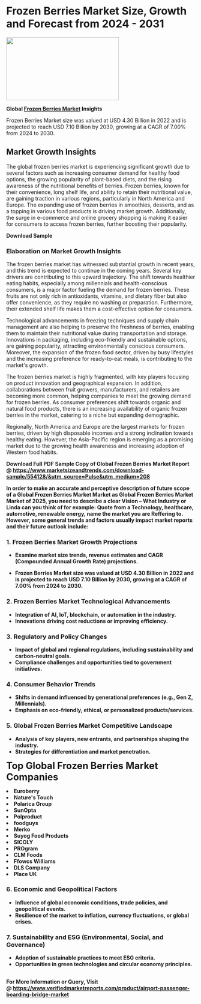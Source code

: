 <H1>Frozen Berries Market Size, Growth and Forecast from 2024 - 2031</H1><img class="aligncenter size-medium wp-image-584254" src="https://thirdeyenews.in/wp-content/uploads/2024/09/Global-Market-Research-300x168.jpeg" alt="" width="300" height="168" /><p><strong>Global&nbsp;<a href="https://www.marketsizeandtrends.com/download-sample/554128/&amp;utm_source=Pulse&amp;utm_medium=208">Frozen Berries Market</a> Insights</strong></p><p>Frozen Berries Market size was valued at USD 4.30 Billion in 2022 and is projected to reach USD 7.10 Billion by 2030, growing at a CAGR of 7.00% from 2024 to 2030.</p><p><h2>Market Growth Insights</h2> <p>The global frozen berries market is experiencing significant growth due to several factors such as increasing consumer demand for healthy food options, the growing popularity of plant-based diets, and the rising awareness of the nutritional benefits of berries. Frozen berries, known for their convenience, long shelf life, and ability to retain their nutritional value, are gaining traction in various regions, particularly in North America and Europe. The expanding use of frozen berries in smoothies, desserts, and as a topping in various food products is driving market growth. Additionally, the surge in e-commerce and online grocery shopping is making it easier for consumers to access frozen berries, further boosting their popularity.</p> <p><strong>Download Sample</strong></p> <h3>Elaboration on Market Growth Insights</h3> <p>The frozen berries market has witnessed substantial growth in recent years, and this trend is expected to continue in the coming years. Several key drivers are contributing to this upward trajectory. The shift towards healthier eating habits, especially among millennials and health-conscious consumers, is a major factor fueling the demand for frozen berries. These fruits are not only rich in antioxidants, vitamins, and dietary fiber but also offer convenience, as they require no washing or preparation. Furthermore, their extended shelf life makes them a cost-effective option for consumers.</p> <p>Technological advancements in freezing techniques and supply chain management are also helping to preserve the freshness of berries, enabling them to maintain their nutritional value during transportation and storage. Innovations in packaging, including eco-friendly and sustainable options, are gaining popularity, attracting environmentally conscious consumers. Moreover, the expansion of the frozen food sector, driven by busy lifestyles and the increasing preference for ready-to-eat meals, is contributing to the market's growth.</p> <p>The frozen berries market is highly fragmented, with key players focusing on product innovation and geographical expansion. In addition, collaborations between fruit growers, manufacturers, and retailers are becoming more common, helping companies to meet the growing demand for frozen berries. As consumer preferences shift towards organic and natural food products, there is an increasing availability of organic frozen berries in the market, catering to a niche but expanding demographic.</p> <p>Regionally, North America and Europe are the largest markets for frozen berries, driven by high disposable incomes and a strong inclination towards healthy eating. However, the Asia-Pacific region is emerging as a promising market due to the growing health awareness and increasing adoption of Western food habits.</p> <p><strong></p><p><span class=""><strong>Download Full PDF Sample Copy of Global Frozen Berries Market Report</strong> @ <a href="https://www.marketsizeandtrends.com/download-sample/554128/&amp;utm_source=Pulse&amp;utm_medium=208" target="_blank">https://www.marketsizeandtrends.com/download-sample/554128/&amp;utm_source=Pulse&amp;utm_medium=208</a></span></p><p>In order to make an accurate and perceptive description of future scope of a Global&nbsp;Frozen Berries Market Market as Global&nbsp;Frozen Berries Market Market of 2025, you need to describe a clear Vision &ndash; What Industry or Linda can you think of for example: Quote from a Technology, healthcare, automotive, renewable energy, name the market you are Reffering to. However, some general trends and factors usually impact market reports and their future outlook include:</p><h3>1.&nbsp;<strong>Frozen Berries Market Growth Projections</strong></h3><ul><li>Examine market size trends, revenue estimates and CAGR (Compounded Annual Growth Rate) projections.</li><li><p>Frozen Berries Market size was valued at USD 4.30 Billion in 2022 and is projected to reach USD 7.10 Billion by 2030, growing at a CAGR of 7.00% from 2024 to 2030.</p></li></ul><h3>2.&nbsp;<strong>Frozen Berries Market Technological Advancements</strong></h3><ul><li>Integration of AI, IoT, blockchain, or automation in the industry.</li><li>Innovations driving cost reductions or improving efficiency.</li></ul><h3>3.&nbsp;<strong>Regulatory and Policy Changes</strong></h3><ul><li>Impact of global and regional regulations, including sustainability and carbon-neutral goals.</li><li>Compliance challenges and opportunities tied to government initiatives.</li></ul><h3>4.&nbsp;<strong>Consumer Behavior Trends</strong></h3><ul><li>Shifts in demand influenced by generational preferences (e.g., Gen Z, Millennials).</li><li>Emphasis on eco-friendly, ethical, or personalized products/services.</li></ul><h3>5.&nbsp;<strong>Global Frozen Berries Market Competitive Landscape</strong></h3><ul><li>Analysis of key players, new entrants, and partnerships shaping the industry.</li><li>Strategies for differentiation and market penetration.</li></ul><p data-pm-slice="1 1 []"><span style="color: inherit; font-family: inherit; font-size: 25px;">Top Global Frozen Berries Market Companies</span></p><div class="" data-test-id=""><p><li>Euroberry</li><li> Nature's Touch</li><li> Polarica Group</li><li> SunOpta</li><li> Polproduct</li><li> foodguys</li><li> Merko</li><li> Suyog Food Products</li><li> SICOLY</li><li> PROgram</li><li> CLM Foods</li><li> Ffowcs Williams</li><li> DLS Company</li><li> Place UK</li></p></div><h3>6.&nbsp;<strong>Economic and Geopolitical Factors</strong></h3><ul><li>Influence of global economic conditions, trade policies, and geopolitical events.</li><li>Resilience of the market to inflation, currency fluctuations, or global crises.</li></ul><h3>7.&nbsp;<strong>Sustainability and ESG (Environmental, Social, and Governance)</strong></h3><ul><li>Adoption of sustainable practices to meet ESG criteria.</li><li>Opportunities in green technologies and circular economy principles.</li></ul><h2><strong style="font-size: 14px;">For More Information or Query, Visit @&nbsp;</strong><a style="background-color: #ffffff; font-size: 14px;" href="https://www.marketsizeandtrends.com/report/frozen-berries-market/" target="_blank">https://www.verifiedmarketreports.com/product/airport-passenger-boarding-bridge-market</a></h2>

